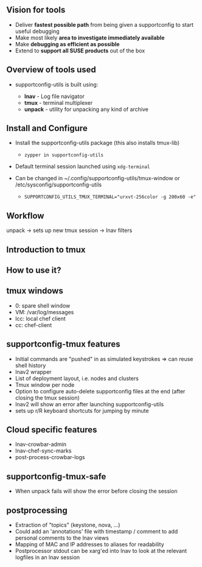 ## Vision for tools

* Deliver **fastest possible path** from being given a supportconfig to start useful debugging
* Make most likely **area to investigate immediately available**
* Make **debugging as efficient as possible**
* Extend to **support all SUSE products** out of the box

## Overview of tools used

* supportconfig-utils is built using:

	* **lnav** - Log file navigator
	* **tmux** - terminal multiplexer
	* **unpack** - utility for unpacking any kind of archive


## Install and Configure

* Install the supportconfig-utils package (this also installs tmux-lib)
	* `zypper in supportconfig-utils`

* Default terminal session launched using `xdg-terminal`

* Can be changed in ~/.config/supportconfig-utils/tmux-window or /etc/sysconfig/supportconfig-utils
	* `SUPPORTCONFIG_UTILS_TMUX_TERMINAL="urxvt-256color -g 200x60 -e"`

## Workflow

unpack -> sets up new tmux session -> lnav filters

## Introduction to tmux

## How to use it?

## tmux windows

* 0: spare shell window
* VM: /var/log/messages
* lcc: local chef client
* cc: chef-client

## supportconfig-tmux features

* Initial commands are "pushed" in as simulated keystrokes => can reuse shell history
* lnav2 wrapper
* List of deployment layout, i.e. nodes and clusters
* Tmux window per node
* Option to configure auto-delete supportconfig files at the end (after closing the tmux session)
* lnav2 will show an error after launching supportconfig-utils
* sets up r/R keyboard shortcuts for jumping by minute

## Cloud specific features

* lnav-crowbar-admin
* lnav-chef-sync-marks
* post-process-crowbar-logs

## supportconfig-tmux-safe

* When unpack fails will show the error before closing the session

## postprocessing

* Extraction of "topics" (keystone, nova, ...)
* Could add an 'annotations' file with timestamp / comment to add personal comments to the lnav views
* Mapping of MAC and IP addresses to aliases for readability
* Postprocessor stdout can be xarg'ed into lnav to look at the relevant logfiles in an lnav session
